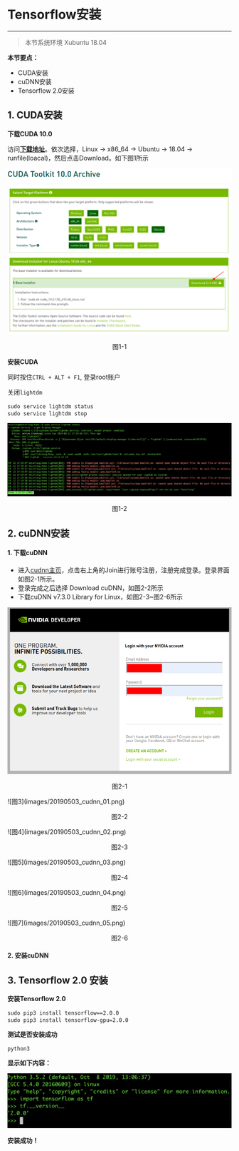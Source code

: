 # Tensorflow安装
---
> 本节系统环境 Xubuntu 18.04

**本节要点：**

- CUDA安装
- cuDNN安装
- Tensorflow 2.0安装


## 1. CUDA安装
**下载CUDA 10.0**

访问[**下载地址**](https://developer.nvidia.com/cuda-10.0-download-archive)。依次选择，Linux -> x86_64 -> Ubuntu -> 18.04 -> runfile(loacal)，然后点击Download。如下图1所示

![图1](images/2020_01_12_cuda_01.png)
<p align="center">图1-1</p>

**安装CUDA**

同时按住`CTRL + ALT + F1`, 登录root账户

关闭`lightdm`

	sudo service lightdm status
	sudo service lightdm stop

![](images/2020_01_12_cuda_02.png)
<p align="center">图1-2</p>

## 2. cuDNN安装

#### 1. 下载cuDNN

- 进入[cudnn主页](https://developer.nvidia.com/cudnn)，点击右上角的Join进行账号注册，注册完成登录。登录界面如图2-1所示。
- 登录完成之后选择 Download cuDNN，如图2-2所示
- 下载cuDNN v7.3.0 Library for Linux，如图2-3~图2-6所示

![图2](images/20190503_cudnn_00.png)
<p align="center">图2-1</p>
![图3](images/20190503_cudnn_01.png)
<p align="center">图2-2</p>
![图4](images/20190503_cudnn_02.png)
<p align="center">图2-3</p>
![图5](images/20190503_cudnn_03.png)
<p align="center">图2-4</p>
![图6](images/20190503_cudnn_04.png)
<p align="center">图2-5</p>
![图7](images/20190503_cudnn_05.png)
<p align="center">图2-6</p>

#### 2. 安装cuDNN

## 3. Tensorflow 2.0 安装
**安装Tensorflow 2.0**

	sudo pip3 install tensorflow==2.0.0
	sudo pip3 install tensorflow-gpu=2.0.0
	
**测试是否安装成功**

	python3
	
**显示如下内容：**

![](images/2020_01_13_tensorflow_install_01.png)

**安装成功！**